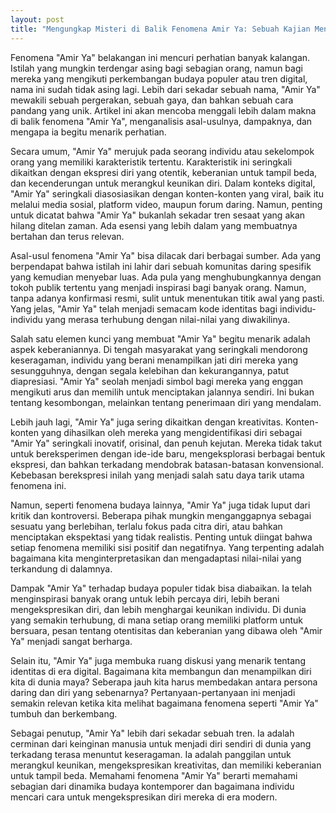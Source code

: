 ```yaml
---
layout: post
title: "Mengungkap Misteri di Balik Fenomena Amir Ya: Sebuah Kajian Mendalam"
---
```


Fenomena "Amir Ya" belakangan ini mencuri perhatian banyak kalangan. Istilah yang mungkin terdengar asing bagi sebagian orang, namun bagi mereka yang mengikuti perkembangan budaya populer atau tren digital, nama ini sudah tidak asing lagi. Lebih dari sekadar sebuah nama, "Amir Ya" mewakili sebuah pergerakan, sebuah gaya, dan bahkan sebuah cara pandang yang unik. Artikel ini akan mencoba menggali lebih dalam makna di balik fenomena "Amir Ya", menganalisis asal-usulnya, dampaknya, dan mengapa ia begitu menarik perhatian.

Secara umum, "Amir Ya" merujuk pada seorang individu atau sekelompok orang yang memiliki karakteristik tertentu. Karakteristik ini seringkali dikaitkan dengan ekspresi diri yang otentik, keberanian untuk tampil beda, dan kecenderungan untuk merangkul keunikan diri. Dalam konteks digital, "Amir Ya" seringkali diasosiasikan dengan konten-konten yang viral, baik itu melalui media sosial, platform video, maupun forum daring. Namun, penting untuk dicatat bahwa "Amir Ya" bukanlah sekadar tren sesaat yang akan hilang ditelan zaman. Ada esensi yang lebih dalam yang membuatnya bertahan dan terus relevan.

Asal-usul fenomena "Amir Ya" bisa dilacak dari berbagai sumber. Ada yang berpendapat bahwa istilah ini lahir dari sebuah komunitas daring spesifik yang kemudian menyebar luas. Ada pula yang menghubungkannya dengan tokoh publik tertentu yang menjadi inspirasi bagi banyak orang. Namun, tanpa adanya konfirmasi resmi, sulit untuk menentukan titik awal yang pasti. Yang jelas, "Amir Ya" telah menjadi semacam kode identitas bagi individu-individu yang merasa terhubung dengan nilai-nilai yang diwakilinya.

Salah satu elemen kunci yang membuat "Amir Ya" begitu menarik adalah aspek keberaniannya. Di tengah masyarakat yang seringkali mendorong keseragaman, individu yang berani menampilkan jati diri mereka yang sesungguhnya, dengan segala kelebihan dan kekurangannya, patut diapresiasi. "Amir Ya" seolah menjadi simbol bagi mereka yang enggan mengikuti arus dan memilih untuk menciptakan jalannya sendiri. Ini bukan tentang kesombongan, melainkan tentang penerimaan diri yang mendalam.

Lebih jauh lagi, "Amir Ya" juga sering dikaitkan dengan kreativitas. Konten-konten yang dihasilkan oleh mereka yang mengidentifikasi diri sebagai "Amir Ya" seringkali inovatif, orisinal, dan penuh kejutan. Mereka tidak takut untuk bereksperimen dengan ide-ide baru, mengeksplorasi berbagai bentuk ekspresi, dan bahkan terkadang mendobrak batasan-batasan konvensional. Kebebasan berekspresi inilah yang menjadi salah satu daya tarik utama fenomena ini.

Namun, seperti fenomena budaya lainnya, "Amir Ya" juga tidak luput dari kritik dan kontroversi. Beberapa pihak mungkin menganggapnya sebagai sesuatu yang berlebihan, terlalu fokus pada citra diri, atau bahkan menciptakan ekspektasi yang tidak realistis. Penting untuk diingat bahwa setiap fenomena memiliki sisi positif dan negatifnya. Yang terpenting adalah bagaimana kita menginterpretasikan dan mengadaptasi nilai-nilai yang terkandung di dalamnya.

Dampak "Amir Ya" terhadap budaya populer tidak bisa diabaikan. Ia telah menginspirasi banyak orang untuk lebih percaya diri, lebih berani mengekspresikan diri, dan lebih menghargai keunikan individu. Di dunia yang semakin terhubung, di mana setiap orang memiliki platform untuk bersuara, pesan tentang otentisitas dan keberanian yang dibawa oleh "Amir Ya" menjadi sangat berharga.

Selain itu, "Amir Ya" juga membuka ruang diskusi yang menarik tentang identitas di era digital. Bagaimana kita membangun dan menampilkan diri kita di dunia maya? Seberapa jauh kita harus membedakan antara persona daring dan diri yang sebenarnya? Pertanyaan-pertanyaan ini menjadi semakin relevan ketika kita melihat bagaimana fenomena seperti "Amir Ya" tumbuh dan berkembang.

Sebagai penutup, "Amir Ya" lebih dari sekadar sebuah tren. Ia adalah cerminan dari keinginan manusia untuk menjadi diri sendiri di dunia yang terkadang terasa menuntut keseragaman. Ia adalah panggilan untuk merangkul keunikan, mengekspresikan kreativitas, dan memiliki keberanian untuk tampil beda. Memahami fenomena "Amir Ya" berarti memahami sebagian dari dinamika budaya kontemporer dan bagaimana individu mencari cara untuk mengekspresikan diri mereka di era modern.
